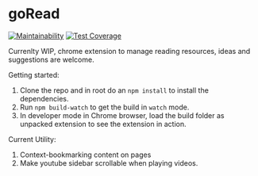 # goRead

[![Maintainability](https://api.codeclimate.com/v1/badges/96f508849c7640fe8eca/maintainability)](https://codeclimate.com/github/nitish173/goRead/maintainability) [![Test Coverage](https://api.codeclimate.com/v1/badges/96f508849c7640fe8eca/test_coverage)](https://codeclimate.com/github/nitish173/goRead/test_coverage)

Currenlty WIP, chrome extension to manage reading resources, ideas and suggestions are welcome.

Getting started:
1. Clone the repo and in root do an `npm install` to install the dependencies.
2. Run `npm build-watch` to get the build in `watch` mode.
3. In developer mode in Chrome browser, load the build folder as unpacked extension to see the extension in action.

Current Utility:

1. Context-bookmarking content on pages
2. Make youtube sidebar scrollable when playing videos.
